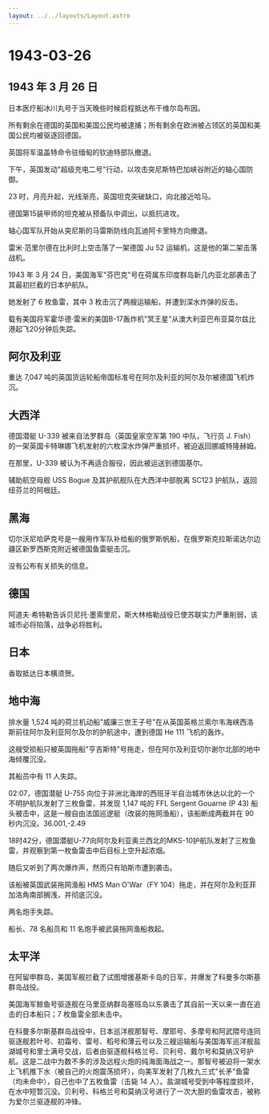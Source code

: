```yaml
---
layout: ../../layouts/Layout.astro
---
```


# 1943-03-26

## 1943 年 3 月 26 日

日本医疗船冰川丸号于当天晚些时候启程抵达布干维尔岛布因。

所有剩余在德国的英国和美国公民均被逮捕；所有剩余在欧洲被占领区的英国和美国公民均被驱逐回德国。

英国将军温盖特命令驻缅甸的钦迪特部队撤退。

下午，英国发动"超级充电二号"行动，以攻击突尼斯特巴加峡谷附近的轴心国防御。

23 时，月亮升起，光线渐亮，英国坦克突破缺口，向北接近哈马。

德国第15装甲师的坦克被从预备队中调出，以抵抗进攻。

轴心国军队开始从突尼斯的马雷斯防线向瓦迪阿卡里特方向撤退。

雷米·范里尔德在比利时上空击落了一架德国 Ju 52
运输机，这是他的第二架击落战机。

1943 年 3 月 24
日，美国海军"芬巴克"号在荷属东印度群岛新几内亚北部袭击了其最初拦截的日本护航队。

她发射了 6 枚鱼雷，其中 3 枚击沉了两艘运输船，并遭到深水炸弹的反击。

载有美国将军霍华德·雷米的美国B-17轰炸机"冥王星"从澳大利亚巴布亚莫尔兹比港起飞20分钟后失踪。

## 阿尔及利亚

重达 7,047
吨的英国货运轮船帝国标准号在阿尔及利亚的阿尔及尔被德国飞机炸沉。

## 大西洋

德国潜艇 U-339 被来自法罗群岛（英国皇家空军第 190 中队，飞行员 J.
Fish）的一架英国卡特琳娜飞机发射的六枚深水炸弹严重损坏，被迫返回挪威特隆赫姆。

在那里，U-339 被认为不再适合服役，因此被运送到德国基尔。

辅助航空母舰 USS Bogue 及其护航舰队在大西洋中部脱离 SC123
护航队，返回纽芬兰的阿根廷。

## 黑海

切尔沃尼哈萨克号是一艘用作军队补给船的俄罗斯帆船，在俄罗斯克拉斯诺达尔边疆区新罗西斯克附近被德国鱼雷艇击沉。

没有公布有关损失的信息。

## 德国

阿道夫·希特勒告诉贝尼托·墨索里尼，斯大林格勒战役已使苏联实力严重削弱，该城市必将陷落，战争必将胜利。

## 日本

香取抵达日本横须贺。

## 地中海

排水量 1,524
吨的荷兰机动船"威廉三世王子号"在从英国英格兰索尔韦海峡西洛斯前往阿尔及利亚阿尔及尔的护航途中，遭到德国
He 111 飞机的轰炸。

这艘受损船只被英国拖船"亨吉斯特"号拖走，但在阿尔及利亚切尔谢尔北部的地中海倾覆沉没。

其船员中有 11 人失踪。

02:07，德国潜艇 U-755
向位于非洲北海岸的西班牙半自治城市休达以北的一个不明护航队发射了三枚鱼雷，并发现
1,147 吨的 FFL Sergent Gouarne (P 43)
船头被击中，这是一艘自由法国巡逻艇（改装的拖网渔船），该船断成两截并在
90 秒内沉没。36.001,-2.49

18时42分，德国潜艇U-77向阿尔及利亚奥兰西北的MKS-10护航队发射了三枚鱼雷，并观察到第一枚鱼雷击中后目标上空升起浓烟。

随后又听到了两次爆炸声，然而只有珀斯市遭到袭击。

该船被英国武装拖网渔船 HMS Man O\'War（FY
104）拖走，并在阿尔及利亚菲加洛角南部搁浅，并彻底沉没。

两名炮手失踪。

船长、78 名船员和 11 名炮手被武装拖网渔船救起。

## 太平洋

在阿留申群岛，美国军舰拦截了试图增援基斯卡岛的日军，并爆发了科曼多尔斯基群岛战役。

美国海军鲸鱼号驱逐舰在马里亚纳群岛塞班岛以东袭击了其自前一天以来一直在追击的日本船只；7
枚鱼雷全部未击中。

在科曼多尔斯基群岛战役中，日本巡洋舰那智号、摩耶号、多摩号和阿武隈号连同驱逐舰若叶号、初霜号、雷号、稻号和薄云号以及三艘运输船与美国海军巡洋舰盐湖城号和里士满号交战，后者由驱逐舰科格兰号、贝利号、戴尔号和莫纳汉号护航。这是二战中为数不多的涉及远程火炮的纯海面海战之一。那智号被迫将一架水上飞机推下水（被自己的火炮震荡损坏），向美军发射了几枚九三式"长矛"鱼雷（均未命中），自己也中了五枚鱼雷（击毙
14
人）。盐湖城号受到中等程度损坏，在水中短暂沉没。贝利号、科格兰号和莫纳汉号进行了一次大胆的鱼雷攻击，被称为爱尔兰驱逐舰的冲锋。